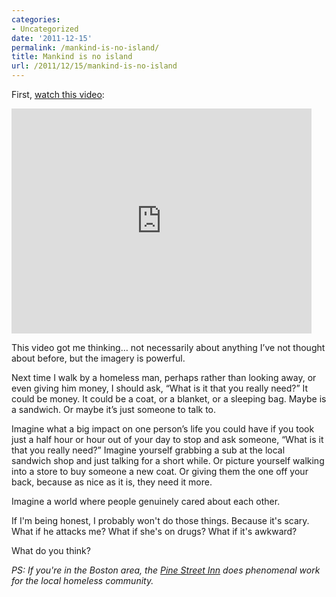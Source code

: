 ```yaml
---
categories:
- Uncategorized
date: '2011-12-15'
permalink: /mankind-is-no-island/
title: Mankind is no island
url: /2011/12/15/mankind-is-no-island
---
```


First, <a href="https://www.youtube.com/watch?v=ZrDxe9gK8Gk">watch this video</a>:

<iframe class="alignc" width="480" height="360" src="https://www.youtube.com/embed/ZrDxe9gK8Gk?rel=0" frameborder="0" allowfullscreen></iframe>

This video got me thinking… not necessarily about anything I’ve not thought about before, but the imagery is powerful.

Next time I walk by a homeless man, perhaps rather than looking away, or even giving him money, I should ask, “What is it that you really need?” It could be money. It could be a coat, or a blanket, or a sleeping bag. Maybe is a sandwich. Or maybe it’s just someone to talk to.

Imagine what a big impact on one person’s life you could have if you took just a half hour or hour out of your day to stop and ask someone, “What is it that you really need?” Imagine yourself grabbing a sub at the local sandwich shop and just talking for a short while. Or picture yourself walking into a store to buy someone a new coat. Or giving them the one off your back, because as nice as it is, they need it more.

Imagine a world where people genuinely cared about each other.

If I'm being honest, I probably won't do those things. Because it's scary. What if he attacks me? What if she's on drugs? What if it's awkward?

What do you think?

<em>PS: If you're in the Boston area, the <a href="http://pinestreetinn.org/">Pine Street Inn</a> does phenomenal work for the local homeless community.</em>
